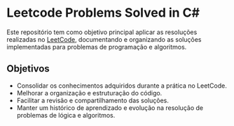 # Leetcode Problems Solved in C#

Este repositório tem como objetivo principal aplicar as resoluções realizadas no [LeetCode](https://leetcode.com/u/nicholasmiranda/), documentando e organizando as soluções implementadas para problemas de programação e algoritmos.

## Objetivos

- Consolidar os conhecimentos adquiridos durante a prática no LeetCode.
- Melhorar a organização e estruturação do código.
- Facilitar a revisão e compartilhamento das soluções.
- Manter um histórico de aprendizado e evolução na resolução de problemas de lógica e algoritmos.